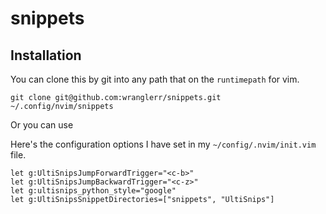 # snippets


## Installation

You can clone this by git into any path that on the `runtimepath` for vim.
```
git clone git@github.com:wranglerr/snippets.git ~/.config/nvim/snippets
```

Or you can use

Here's the configuration options I have set in my `~/config/.nvim/init.vim` file.

```
let g:UltiSnipsJumpForwardTrigger="<c-b>"
let g:UltiSnipsJumpBackwardTrigger="<c-z>"
let g:ultisnips_python_style="google"
let g:UltiSnipsSnippetDirectories=["snippets", "UltiSnips"]
```
